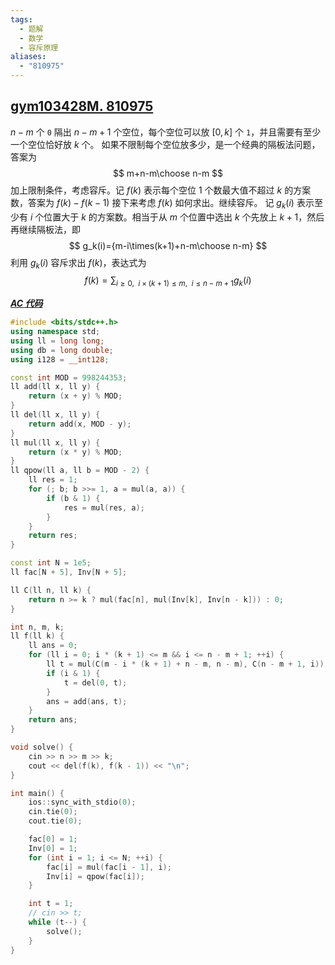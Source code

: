 ```yaml
---
tags:
  - 题解
  - 数学
  - 容斥原理
aliases:
  - "810975"
---
```

## [gym103428M. 810975](https://codeforces.com/gym/103428/problem/M)

$n-m$ 个 $\texttt{0}$ 隔出 $n-m+1$ 个空位，每个空位可以放 $[0,k]$ 个 $\texttt{1}$，并且需要有至少一个空位恰好放 $k$ 个。
如果不限制每个空位放多少，是一个经典的隔板法问题，答案为
$$
m+n-m\choose n-m
$$
加上限制条件，考虑容斥。记 $f(k)$ 表示每个空位 $1$ 个数最大值不超过 $k$ 的方案数，答案为 $f(k)-f(k-1)$
接下来考虑 $f(k)$ 如何求出。继续容斥。
记 $g_k(i)$ 表示至少有 $i$ 个位置大于 $k$ 的方案数。相当于从 $m$ 个位置中选出 $k$ 个先放上 $k+1$，然后再继续隔板法，即
$$
g_k(i)={m-i\times(k+1)+n-m\choose n-m}
$$
利用 $g_k(i)$ 容斥求出 $f(k)$，表达式为
$$
f(k) = \sum_{i\ge0,\ \ i\times(k+1)\le m,\ \ i\le n-m+1} g_k(i)
$$

[***AC 代码***](https://codeforces.com/gym/103428/submission/337212003)

```cpp
#include <bits/stdc++.h>
using namespace std;
using ll = long long;
using db = long double;
using i128 = __int128;

const int MOD = 998244353;
ll add(ll x, ll y) {
    return (x + y) % MOD;
}
ll del(ll x, ll y) {
    return add(x, MOD - y);
}
ll mul(ll x, ll y) {
    return (x * y) % MOD;
}
ll qpow(ll a, ll b = MOD - 2) {
    ll res = 1;
    for (; b; b >>= 1, a = mul(a, a)) {
        if (b & 1) {
            res = mul(res, a);
        }
    }
    return res;
}

const int N = 1e5;
ll fac[N + 5], Inv[N + 5];

ll C(ll n, ll k) {
    return n >= k ? mul(fac[n], mul(Inv[k], Inv[n - k])) : 0;
}

int n, m, k;
ll f(ll k) {
    ll ans = 0;
    for (ll i = 0; i * (k + 1) <= m && i <= n - m + 1; ++i) {
        ll t = mul(C(m - i * (k + 1) + n - m, n - m), C(n - m + 1, i));
        if (i & 1) {
            t = del(0, t);
        }
        ans = add(ans, t);
    }
    return ans;
}

void solve() {
    cin >> n >> m >> k;
    cout << del(f(k), f(k - 1)) << "\n";
}

int main() {
    ios::sync_with_stdio(0);
    cin.tie(0);
    cout.tie(0);

    fac[0] = 1;
    Inv[0] = 1;
    for (int i = 1; i <= N; ++i) {
        fac[i] = mul(fac[i - 1], i);
        Inv[i] = qpow(fac[i]);
    }

    int t = 1;
    // cin >> t;
    while (t--) {
        solve();
    }
}
```
